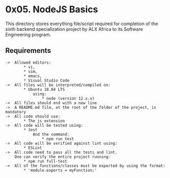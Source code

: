 # 0x05. NodeJS Basics

This directory stores everything file/script required for completion of the sixth backend specialization project by ALX Africa to its Software Engineering program.

## Requirements

	->	Allowed editors:
			* vi,
			* vim,
			* emacs,
			* Visual Studio Code
	->	All files will be interpreted/compiled on:
			* Ubuntu 18.04 LTS
				using:
					* node (version 12.x.x)
	->	All files should end with a new line
	->	A README.md file, at the root of the folder of the project, is mandatory
	->	All code should use:
			* The js extension
	->	All code will be tested using:
			* Jest
				And the command:
					* npm run test
	->	All code will be verified against lint using:
			* ESLint
	->	All code need to pass all the tests and lint.
		One can verify the entire project running:
			* npm run full-test
	->	All of the functions/classes must be exported by using the format:
			* 'module.exports = myFunction;'
